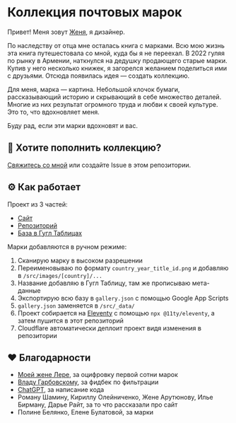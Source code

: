 # Коллекция почтовых марок
Привет! Меня зовут [Женя](https://t.me/zhenyawtf/), я дизайнер.

По наследству от отца мне осталась книга с марками. Всю мою жизнь эта книга путешестовала со мной, куда бы я не переехал. В 2022 гуляя по рынку в Армении, наткнулся на дедушку продающего старые марки. Купив у него несколько книжек, я загорелся желанием поделиться ими с друзьями. Отсюда появилась идея — создать коллекцию.

Для меня, марка — картина. Небольшой клочок бумаги, рассказывающий историю и скрывающий в себе множество деталей. Многие из них результат огромного труда и любви к своей культуре. Это то, что вдохновляет меня.

Буду рад, если эти марки вдохновят и вас.

## 🙌 Хотите пополнить коллекцию?
[Свяжитесь со мной](https://t.me/vlasmn) или создайте Issue в этом репозитории.

## ⚙️ Как работает
Проект из 3 частей:
- [Сайт](https://stamps.vla.so)
- [Репозиторий](https://github.com/vlasmn/stamps)
- [База в Гугл Таблицах](https://docs.google.com/spreadsheets/d/11gihx9wG1Qo8Pu7ZBG0LuQkJXF3m_GUFZ23y2EuK7jw/edit#gid=0)

Марки добавляются в ручном режиме:
1. Сканирую марку в высоком разрешении
2. Переименовываю по формату `country_year_title_id.png` и добавляю в `/src/images/[country]/...`
3. Название добавляю в Гугл Таблицу, там же прописываю мета-данные
4. Экспортирую всю базу в `gallery.json` с помощью Google App Scripts
5. `gallery.json` заменяется в `/src/_data/`
6. Проект собирается на [Eleventy](https://11ty.dev) с помощью `npx @11ty/eleventy`, а затем пушится в этот репозиторий
7. Cloudflare автоматически деплоит проект видя изменения в репозитории

## ❤️ Благодарности
- [Моей жене Лере](https://t.me/vaalerushka), за оцифровку первой сотни марок
- [Владу Гарбовскому](https://t.me/garbovsky), за фидбек по фильтрации
- [ChatGPT](https://chat.openai.com), за написание кода
- Роману Шамину, Кириллу Олейниченко, Жене Арутюнову, Илье Бирману, Дарье Райт, за то что рассказали про сайт
- Полине Белянко, Елене Булатовой, за марки

